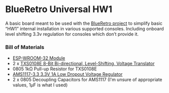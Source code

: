 # BlueRetro Universal HW1
A basic board meant to be used with the [BlueRetro project](https://github.com/darthcloud/BlueRetro) to simplify basic “HW1” internal installation in various supported consoles. Including onboard level shifting 3.3v regulation for consoles which don’t provide it.

### Bill of Materials
- [ESP-WROOM-32 Module](https://www.espressif.com/sites/default/files/documentation/esp32-wroom-32_datasheet_en.pdf)
- 2 x [TXS0108E 8-Bit Bi-directional, Level-Shifting, Voltage Translator](https://www.ti.com/lit/ds/symlink/txs0108e.pdf)
- 0805 1kΩ Pull-up Resistor for TXS0108E
- [AMS1117-3.3 3.3V 1A Low Dropout Voltage Regulator](http://www.advanced-monolithic.com/pdf/ds1117.pdf)
- 2 x 0805 Decoupling Capacitors for AMS1117 (I'm unsure of appropriate values, 1μF is what I used)
